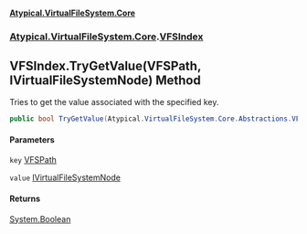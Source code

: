 #### [Atypical.VirtualFileSystem.Core](VirtualFileSystem.md 'VirtualFileSystem')
### [Atypical.VirtualFileSystem.Core](VirtualFileSystem.md#Atypical.VirtualFileSystem.Core 'Atypical.VirtualFileSystem.Core').[VFSIndex](VFSIndex.md 'Atypical.VirtualFileSystem.Core.VFSIndex')

## VFSIndex.TryGetValue(VFSPath, IVirtualFileSystemNode) Method

Tries to get the value associated with the specified key.

```csharp
public bool TryGetValue(Atypical.VirtualFileSystem.Core.Abstractions.VFSPath key, out Atypical.VirtualFileSystem.Core.Contracts.IVirtualFileSystemNode value);
```
#### Parameters

<a name='Atypical.VirtualFileSystem.Core.VFSIndex.TryGetValue(Atypical.VirtualFileSystem.Core.Abstractions.VFSPath,Atypical.VirtualFileSystem.Core.Contracts.IVirtualFileSystemNode).key'></a>

`key` [VFSPath](VFSPath.md 'Atypical.VirtualFileSystem.Core.Abstractions.VFSPath')

<a name='Atypical.VirtualFileSystem.Core.VFSIndex.TryGetValue(Atypical.VirtualFileSystem.Core.Abstractions.VFSPath,Atypical.VirtualFileSystem.Core.Contracts.IVirtualFileSystemNode).value'></a>

`value` [IVirtualFileSystemNode](IVirtualFileSystemNode.md 'Atypical.VirtualFileSystem.Core.Contracts.IVirtualFileSystemNode')

#### Returns
[System.Boolean](https://docs.microsoft.com/en-us/dotnet/api/System.Boolean 'System.Boolean')
